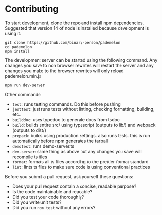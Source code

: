 # Contributing

To start development, clone the repo and install npm dependencies. Suggested that version 14 of node is installed because development is using it.

```
git clone https://github.com/binary-person/pademelon
cd pademelon
npm install
```

The development server can be started using the following command. Any changes you save to non browser rewrites will restart the server and any changes you make to the browser rewrites will only reload pademelon.min.js

```
npm run dev-server
```

Other commands:
- `test`: runs testing commands. Do this before pushing
- `jesttest`: just runs tests without linting, checking formatting, building, etc..
- `builddoc`: uses typedoc to generate docs from tsdoc
- `build`: builds entire src/ using typescript (outputs to lib/) and webpack (outputs to dist/)
- `prepack`: builds using production settings. also runs tests. this is run automatically before npm generates the tarball
- `demotest`: runs demo-server.ts
- `dev-server`: same thing as above but any changes you save will recompile ts files
- `format`: formats all ts files according to the prettier format standard
- `lint`: lints ts files to make sure code is using conventional practices

Before you submit a pull request, ask yourself these questions:
- Does your pull request contain a concise, readable purpose?
- Is the code maintainable and readable?
- Did you test your code thoroughly?
- Did you write unit tests?
- Did you run `npm test` without any errors?